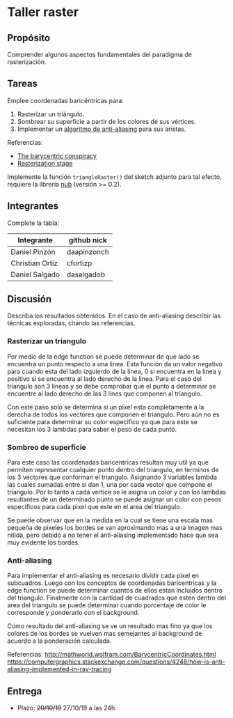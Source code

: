 # Taller raster

## Propósito

Comprender algunos aspectos fundamentales del paradigma de rasterización.

## Tareas

Emplee coordenadas baricéntricas para:

1. Rasterizar un triángulo.
2. Sombrear su superficie a partir de los colores de sus vértices.
3. Implementar un [algoritmo de anti-aliasing](https://www.scratchapixel.com/lessons/3d-basic-rendering/rasterization-practical-implementation/rasterization-practical-implementation) para sus aristas.

Referencias:

* [The barycentric conspiracy](https://fgiesen.wordpress.com/2013/02/06/the-barycentric-conspirac/)
* [Rasterization stage](https://www.scratchapixel.com/lessons/3d-basic-rendering/rasterization-practical-implementation/rasterization-stage)

Implemente la función ```triangleRaster()``` del sketch adjunto para tal efecto, requiere la librería [nub](https://github.com/visualcomputing/nub/releases) (versión >= 0.2).

## Integrantes

Complete la tabla:

| Integrante | github nick |
|------------|-------------|
|Daniel Pinzón|daapinzonch|
|Christian Ortiz|cfortizp|
|Daniel Salgado|dasalgadob|

## Discusión

Describa los resultados obtenidos. En el caso de anti-aliasing describir las técnicas exploradas, citando las referencias.

### Rasterizar un triangulo

Por medio de la edge function se puede determinar de que lado se encuentra un punto respecto a una linea. Esta función da un valor negativo para cuando esta del lado izquierdo de la linea, 0 si encuentra en la linea y positivo si se encuentra al lado derecho de la linea. Para el caso del triangulo son 3 lineas y se debe comprobar que el punto a determinar se encuentre al lado derecho de las 3 lines que componen al triangulo.

Con este paso solo se determina si un pixel esta completamente a la derecha de todos los vectores que componen el triangulo. Pero aún no es suficiente para determinar su color especifico ya que para este se necesitan los 3 lambdas para saber el peso de cada punto.

### Sombreo de superficie

Para este caso las coordenadas baricentricas resultan muy util ya que permiten representar cualquier punto dentro del triangulo, en terminos de los 3 vectores que conforman el triangulo. Asignando 3 variables lambda las cuales sumadas entre si dan 1, una por cada vector que compone el triangulo. Por lo tanto a cada vertice se le asigna un color y con los lambdas resultantes de un determinado punto se puede asignar un color con pesos especificos para cada pixel que este en el area del triangulo.

Se puede observar que en la medida en la cual se tiene una escala mas pequeña de pixeles los bordes se van aproximando mas a una imagen mas nitida, pero debido a no tener el anti-aliasing implementado hace que sea muy evidente los bordes.

### Anti-aliasing

Para implementar el anti-aliasing es necesario dividir cada pixel en subcuadros. Luego con los conceptos de coordenadas baricentricas y la edge function se puede determinar cuantos de ellos estan incluidos dentro del triangulo. Finalmente con la cantidad de cuadrados que esten dentro del area del triangulo se puede determinar cuando porcentaje de color le corresponde y ponderarlo con el background.

Como resultado del anti-aliasing se ve un resultado mas fino ya que los colores de los bordes se vuelven mas semejantes al background de acuerdo a la ponderación calculada.

Referencias:
http://mathworld.wolfram.com/BarycentricCoordinates.html
https://computergraphics.stackexchange.com/questions/4248/how-is-anti-aliasing-implemented-in-ray-tracing

## Entrega

* Plazo: ~~20/10/19~~ 27/10/19 a las 24h.

